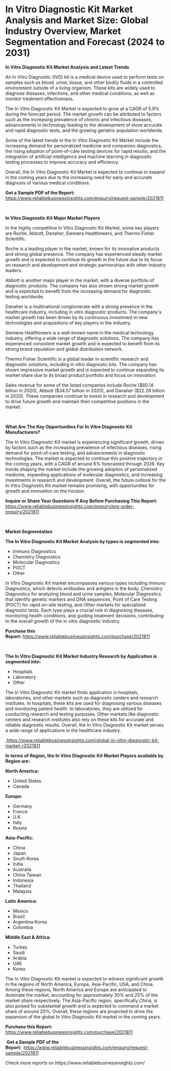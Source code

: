 <p><h1>In Vitro Diagnostic Kit Market Analysis and Market Size: Global Industry Overview, Market Segmentation and Forecast (2024 to 2031)</h1></p><p><strong>In Vitro Diagnostic Kit Market Analysis and Latest Trends</strong></p>
<p><p>An In Vitro Diagnostic (IVD) kit is a medical device used to perform tests on samples such as blood, urine, tissue, and other bodily fluids in a controlled environment outside of a living organism. These kits are widely used to diagnose diseases, infections, and other medical conditions, as well as monitor treatment effectiveness.</p><p>The In Vitro Diagnostic Kit Market is expected to grow at a CAGR of 5.9% during the forecast period. The market growth can be attributed to factors such as the increasing prevalence of chronic and infectious diseases, advancements in technology leading to the development of more accurate and rapid diagnostic tests, and the growing geriatric population worldwide.</p><p>Some of the latest trends in the In Vitro Diagnostic Kit Market include the increasing demand for personalized medicine and companion diagnostics, the rising adoption of point-of-care testing devices for rapid results, and the integration of artificial intelligence and machine learning in diagnostic testing processes to improve accuracy and efficiency.</p><p>Overall, the In Vitro Diagnostic Kit Market is expected to continue to expand in the coming years due to the increasing need for early and accurate diagnosis of various medical conditions.</p></p>
<p><strong>Get a Sample PDF of the Report:&nbsp;</strong> <a href="https://www.reliablebusinessinsights.com/enquiry/request-sample/2021811">https://www.reliablebusinessinsights.com/enquiry/request-sample/2021811</a></p>
<p>&nbsp;</p>
<p><strong>In Vitro Diagnostic Kit Major Market Players</strong></p>
<p><p>In the highly competitive In Vitro Diagnostic Kit Market, some key players are Roche, Abbott, Danaher, Siemens Healthineers, and Thermo Fisher Scientific. </p><p>Roche is a leading player in the market, known for its innovative products and strong global presence. The company has experienced steady market growth and is expected to continue its growth in the future due to its focus on research and development and strategic partnerships with other industry leaders.</p><p>Abbott is another major player in the market, with a diverse portfolio of diagnostic products. The company has also shown strong market growth and is expected to benefit from the increasing demand for diagnostic testing worldwide.</p><p>Danaher is a multinational conglomerate with a strong presence in the healthcare industry, including in vitro diagnostic products. The company's market growth has been driven by its continuous investment in new technologies and acquisitions of key players in the industry.</p><p>Siemens Healthineers is a well-known name in the medical technology industry, offering a wide range of diagnostic solutions. The company has experienced consistent market growth and is expected to benefit from its strong brand reputation and global distribution network.</p><p>Thermo Fisher Scientific is a global leader in scientific research and diagnostic solutions, including in vitro diagnostic kits. The company has shown impressive market growth and is expected to continue expanding its market share due to its broad product portfolio and focus on innovation.</p><p>Sales revenue for some of the listed companies include Roche ($60.14 billion in 2020), Abbott ($34.57 billion in 2020), and Danaher ($22.28 billion in 2020). These companies continue to invest in research and development to drive future growth and maintain their competitive positions in the market.</p></p>
<p>&nbsp;</p>
<p><strong>What Are The Key Opportunities For In Vitro Diagnostic Kit Manufacturers?</strong></p>
<p><p>The In Vitro Diagnostic Kit market is experiencing significant growth, driven by factors such as the increasing prevalence of infectious diseases, rising demand for point-of-care testing, and advancements in diagnostic technologies. The market is expected to continue this positive trajectory in the coming years, with a CAGR of around 6% forecasted through 2026. Key trends shaping the market include the growing adoption of personalized medicine, expanding applications of molecular diagnostics, and increasing investments in research and development. Overall, the future outlook for the In Vitro Diagnostic Kit market remains promising, with opportunities for growth and innovation on the horizon.</p></p>
<p><strong>Inquire or Share Your Questions If Any Before Purchasing This Report:</strong> <a href="https://www.reliablebusinessinsights.com/enquiry/pre-order-enquiry/2021811">https://www.reliablebusinessinsights.com/enquiry/pre-order-enquiry/2021811</a></p>
<p>&nbsp;</p>
<p><strong>Market Segmentation</strong></p>
<p><strong>The In Vitro Diagnostic Kit Market Analysis by types is segmented into:</strong></p>
<p><ul><li>Immuno Diagnostics</li><li>Chemistry Diagnostics</li><li>Molecular Diagnostics</li><li>POCT</li><li>Other</li></ul></p>
<p><p>In Vitro Diagnostic Kit market encompasses various types including Immuno Diagnostics, which detects antibodies and antigens in the body, Chemistry Diagnostics for analyzing blood and urine samples, Molecular Diagnostics that identify genetic markers and DNA sequences, Point of Care Testing (POCT) for rapid on-site testing, and Other markets for specialized diagnostic tests. Each type plays a crucial role in diagnosing diseases, monitoring health conditions, and guiding treatment decisions, contributing to the overall growth of the in vitro diagnostic industry.</p></p>
<p><strong>Purchase this Report:&nbsp;</strong><a href="https://www.reliablebusinessinsights.com/purchase/2021811">https://www.reliablebusinessinsights.com/purchase/2021811</a></p>
<p>&nbsp;</p>
<p><strong>The In Vitro Diagnostic Kit Market Industry Research by Application is segmented into:</strong></p>
<p><ul><li>Hospitals</li><li>Laboratory</li><li>Other</li></ul></p>
<p><p>The In Vitro Diagnostic Kit market finds application in hospitals, laboratories, and other markets such as diagnostic centers and research institutes. In hospitals, these kits are used for diagnosing various diseases and monitoring patient health. In laboratories, they are utilized for conducting research and testing purposes. Other markets like diagnostic centers and research institutes also rely on these kits for accurate and reliable diagnostic results. Overall, the In Vitro Diagnostic Kit market serves a wide range of applications in the healthcare industry.</p></p>
<p><a href="https://www.reliablebusinessinsights.com/global-in-vitro-diagnostic-kit-market-r2021811">&nbsp;https://www.reliablebusinessinsights.com/global-in-vitro-diagnostic-kit-market-r2021811</a></p>
<p><strong>In terms of Region, the In Vitro Diagnostic Kit Market Players available by Region are:</strong></p>
<p>
    <p> <strong> North America: </strong>
        <ul>
            <li>United States</li>
            <li>Canada</li>
        </ul>
        </p> 
    <p> <strong> Europe: </strong>
        <ul>
            <li>Germany</li>
            <li>France</li>
            <li>U.K.</li>
            <li>Italy</li>
            <li>Russia</li>
        </ul>
        </p> 
    <p> <strong> Asia-Pacific: </strong>
        <ul>
            <li>China</li>
            <li>Japan</li>
            <li>South Korea</li>
            <li>India</li>
            <li>Australia</li>
            <li>China Taiwan</li>
            <li>Indonesia</li>
            <li>Thailand</li>
            <li>Malaysia</li>
        </ul>
        </p> 
    <p> <strong> Latin America: </strong>
        <ul>
            <li>Mexico</li>
            <li>Brazil</li>
            <li>Argentina Korea</li>
            <li>Colombia</li>
        </ul>
        </p> 
    <p> <strong> Middle East & Africa: </strong>
        <ul>
            <li>Turkey</li>
            <li>Saudi</li>
            <li>Arabia</li>
            <li>UAE</li>
            <li>Korea</li>
        </ul>
    </p>
    </p>
<p><p>The In Vitro Diagnostic Kit market is expected to witness significant growth in the regions of North America, Europe, Asia-Pacific, USA, and China. Among these regions, North America and Europe are anticipated to dominate the market, accounting for approximately 30% and 25% of the market share respectively. The Asia-Pacific region, specifically China, is also poised for substantial growth and is expected to command a market share of around 20%. Overall, these regions are projected to drive the expansion of the global In Vitro Diagnostic Kit market in the coming years.</p></p>
<p><strong>Purchase this Report: </strong><a href="https://www.reliablebusinessinsights.com/purchase/2021811">https://www.reliablebusinessinsights.com/purchase/2021811</a></p>
<p>&nbsp;<strong>Get a Sample PDF of the Report:&nbsp;&nbsp;</strong><a href="https://www.reliablebusinessinsights.com/enquiry/request-sample/2021811">https://www.reliablebusinessinsights.com/enquiry/request-sample/2021811</a></p>
<p><strong></strong></p>
<p>Check more reports on https://www.reliablebusinessinsights.com/</p>